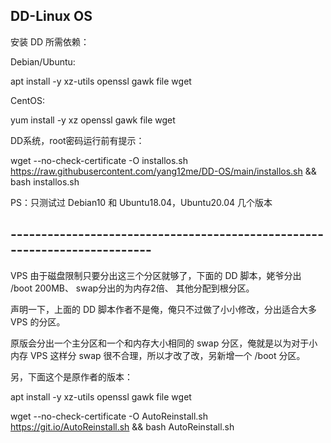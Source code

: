 ## DD-Linux OS

安装 DD 所需依赖：

Debian/Ubuntu:

apt install -y xz-utils openssl gawk file wget

CentOS:

yum install -y xz openssl gawk file wget

DD系统，root密码运行前有提示：

wget --no-check-certificate -O installos.sh https://raw.githubusercontent.com/yang12me/DD-OS/main/installos.sh && bash installos.sh

PS：只测试过 Debian10 和 Ubuntu18.04，Ubuntu20.04 几个版本

## --------------------------------------------------------------------------

VPS 由于磁盘限制只要分出这三个分区就够了，下面的 DD 脚本，姥爷分出 /boot 200MB、 swap分出的为内存2倍、 其他分配到根分区。

声明一下，上面的 DD 脚本作者不是俺，俺只不过做了小小修改，分出适合大多 VPS 的分区。

原版会分出一个主分区和一个和内存大小相同的 swap 分区，俺就是以为对于小内存 VPS 这样分 swap 很不合理，所以才改了改，另新增一个 /boot 分区。

另，下面这个是原作者的版本：

apt install -y xz-utils openssl gawk file wget

wget --no-check-certificate -O AutoReinstall.sh https://git.io/AutoReinstall.sh && bash AutoReinstall.sh
